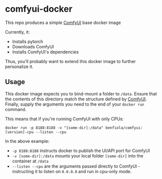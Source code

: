 # comfyui-docker

This repo produces a simple [ComfyUI](https://www.comfy.org/) base docker image

Currently, it:

- Installs pytorch
- Downloads ComfyUI
- Installs ComfyUI's dependencies

Thus, you'll probably want to extend this docker image to further personalize it.

## Usage

This docker image expects you to bind-mount a folder to `/data`. Ensure that the contents of this directory match the structure defined by [ComfyUI](https://github.com/comfyanonymous/ComfyUI/tree/master/models). Finally, supply the arguments you need to the end of your `docker run` command.

This means that if you're running ComfyUI with only CPUs:

```shell
docker run -p 8188:8188 -v "[some-dir]:/data" benfiola/comfyui:[version]-cpu --listen --cpu
```

In the above example:

- `-p 8188:8188` instructs docker to publish the UI/API port for ComfyUI
- `-v [some-dir]:/data` mounts your local folder `[some-dir]` into the container at `/data`
- `--listen --cpu` are the arguments passed directly to ComfyUI - instructing it to listen on `0.0.0.0` and run in cpu-only mode.
